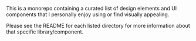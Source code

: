 This is a monorepo containing a curated list of design elements and UI components that I personally enjoy using or find visually appealing.

Please see the README for each listed directory for more information about that specific library/component.
